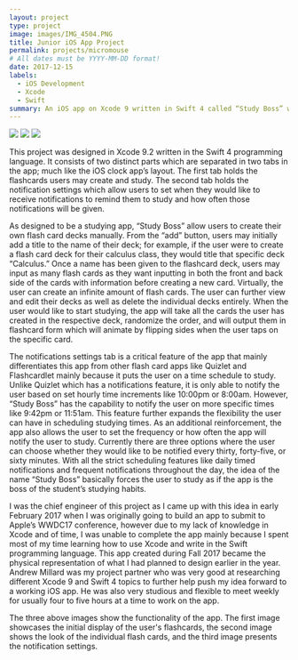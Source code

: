 ```yaml
---
layout: project
type: project
image: images/IMG_4504.PNG
title: Junior iOS App Project
permalink: projects/micromouse
# All dates must be YYYY-MM-DD format!
date: 2017-12-15
labels:
  - iOS Development
  - Xcode
  - Swift
summary: An iOS app on Xcode 9 written in Swift 4 called “Study Boss” which presents the user with an innovative flash card app that will periodically send customized reminder notifications to study.
---
```


<div class="ui small rounded images">
  <img class="ui image" src="../images/IMG_4504.PNG">
  <img class="ui image" src="../images/IMG_4505.PNG">
  <img class="ui image" src="../images/IMG_4507.PNG">
</div>

This project was designed in Xcode 9.2 written in the Swift 4 programming language. It consists of two distinct parts which are separated in two tabs in the app; much like the iOS clock app’s layout. The first tab holds the flashcards users may create and study. The second tab holds the notification settings which allow users to set when they would like to receive notifications to remind them to study and how often those notifications will be given. 

As designed to be a studying app, “Study Boss” allow users to create their own flash card decks manually. From the “add” button, users may initially add a title to the name of their deck; for example, if the user were to create a flash card deck for their calculus class, they would title that specific deck “Calculus.” Once a name has been given to the flashcard deck, users may input as many flash cards as they want inputting in both the front and back side of the cards with information before creating a new card. Virtually, the user can create an infinite amount of flash cards. The user can further view and edit their decks as well as delete the individual decks entirely. When the user would like to start studying, the app will take all the cards the user has created in the respective deck, randomize the order, and will output them in flashcard form which will animate by flipping sides when the user taps on the specific card.

The notifications settings tab is a critical feature of the app that mainly differentiates this app from other flash card apps like Quizlet and Flashcardlet mainly because it puts the user on a time schedule to study. Unlike Quizlet which has a notifications feature, it is only able to notify the user based on set hourly time increments like 10:00pm or 8:00am. However, “Study Boss” has the capability to notify the user on more specific times like 9:42pm or 11:51am. This feature further expands the flexibility the user can have in scheduling studying times. As an additional reinforcement, the app also allows the user to set the frequency or how often the app will notify the user to study. Currently there are three options where the user can choose whether they would like to be notified every thirty, forty-five, or sixty minutes. With all the strict scheduling features like daily timed notifications and frequent notifications throughout the day, the idea of the name “Study Boss” basically forces the user to study as if the app is the boss of the student’s studying habits. 

I was the chief engineer of this project as I came up with this idea in early February 2017 when I was originally going to build an app to submit to Apple’s WWDC17 conference, however due to my lack of knowledge in Xcode and of time, I was unable to complete the app mainly because I spent most of my time learning how to use Xcode and write in the Swift programming language. This app created during Fall 2017 became the physical representation of what I had planned to design earlier in the year. Andrew Millard was my project partner who was very good at researching different Xcode 9 and Swift 4 topics to further help push my idea forward to a working iOS app. He was also very studious and flexible to meet weekly for usually four to five hours at a time to work on the app. 

The three above images show the functionality of the app. The first image showcases the initial display of the user's flashcards, the second image shows the look of the individual flash cards, and the third image presents the notification settings. 




